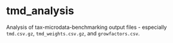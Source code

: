 # tmd_analysis

Analysis of tax-microdata-benchmarking output files - especially `tmd.csv.gz`, `tmd_weights.csv.gz`, and `growfactors.csv`.
